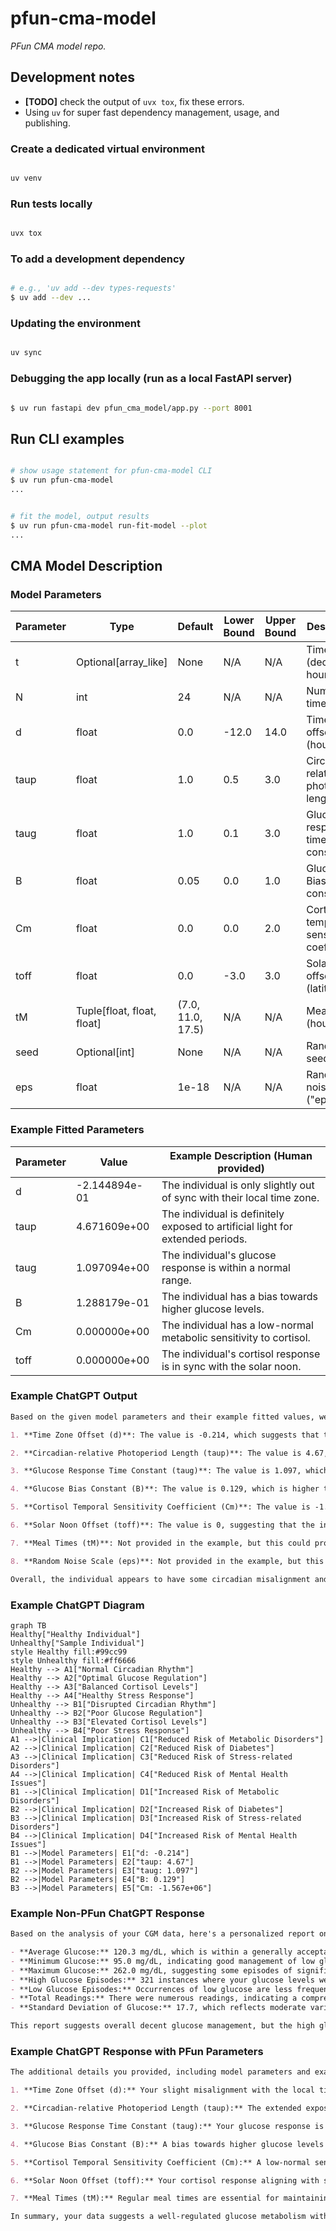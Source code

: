 # pfun-cma-model

_PFun CMA model repo._

## Development notes

- **[TODO]** check the output of `uvx tox`, fix these errors.
- Using `uv` for super fast dependency management, usage, and publishing.

### Create a dedicated virtual environment

```bash

uv venv

```

### Run tests locally

```bash

uvx tox

```

### To add a development dependency

```bash

# e.g., 'uv add --dev types-requests'
$ uv add --dev ...

```

### Updating the environment

```bash

uv sync

```

### Debugging the app locally (run as a local FastAPI server)

```bash

$ uv run fastapi dev pfun_cma_model/app.py --port 8001

```

## Run CLI examples

```bash

# show usage statement for pfun-cma-model CLI
$ uv run pfun-cma-model
...


# fit the model, output results
$ uv run pfun-cma-model run-fit-model --plot
...

```

## CMA Model Description

### Model Parameters

| Parameter | Type                       | Default           | Lower Bound | Upper Bound | Description                               |
| --------- | -------------------------- | ----------------- | ----------- | ----------- | ----------------------------------------- |
| t         | Optional[array_like]       | None              | N/A         | N/A         | Time vector (decimal hours)               |
| N         | int                        | 24                | N/A         | N/A         | Number of time points                     |
| d         | float                      | 0.0               | -12.0       | 14.0        | Time zone offset (hours)                  |
| taup      | float                      | 1.0               | 0.5         | 3.0         | Circadian-relative photoperiod length     |
| taug      | float                      | 1.0               | 0.1         | 3.0         | Glucose response time constant            |
| B         | float                      | 0.05              | 0.0         | 1.0         | Glucose Bias constant                     |
| Cm        | float                      | 0.0               | 0.0         | 2.0         | Cortisol temporal sensitivity coefficient |
| toff      | float                      | 0.0               | -3.0        | 3.0         | Solar noon offset (latitude)              |
| tM        | Tuple[float, float, float] | (7.0, 11.0, 17.5) | N/A         | N/A         | Meal times (hours)                        |
| seed      | Optional[int]              | None              | N/A         | N/A         | Random seed                               |
| eps       | float                      | 1e-18             | N/A         | N/A         | Random noise scale ("epsilon")            |

### Example Fitted Parameters

| Parameter | Value         | Example Description (Human provided)                                           |
| --------- | ------------- | ------------------------------------------------------------------------------ |
| d         | -2.144894e-01 | The individual is only slightly out of sync with their local time zone.        |
| taup      | 4.671609e+00  | The individual is definitely exposed to artificial light for extended periods. |
| taug      | 1.097094e+00  | The individual's glucose response is within a normal range.                    |
| B         | 1.288179e-01  | The individual has a bias towards higher glucose levels.                       |
| Cm        | 0.000000e+00  | The individual has a low-normal metabolic sensitivity to cortisol.             |
| toff      | 0.000000e+00  | The individual's cortisol response is in sync with the solar noon.             |

### Example ChatGPT Output

```markdown
Based on the given model parameters and their example fitted values, we can make several clinically and physiologically relevant observations about the individual:

1. **Time Zone Offset (d)**: The value is -0.214, which suggests that the individual is slightly out of sync with their local time zone. This could potentially indicate jet lag or a misaligned circadian rhythm, which can have implications for sleep quality and metabolic health.

2. **Circadian-relative Photoperiod Length (taup)**: The value is 4.67, which is significantly higher than the default of 1.0 and also exceeds the upper bound. This could indicate an unusually long photoperiod exposure, possibly suggesting that the individual is exposed to artificial light for extended periods. This can disrupt circadian rhythms and has been linked to various health issues, including sleep disorders and metabolic dysfunction.

3. **Glucose Response Time Constant (taug)**: The value is 1.097, which is close to the default. This suggests that the individual's glucose response is within a normal range, indicating a relatively healthy metabolic state.

4. **Glucose Bias Constant (B)**: The value is 0.129, which is higher than the default of 0.05. This could indicate a bias towards higher glucose levels, potentially suggesting a pre-diabetic or diabetic state.

5. **Cortisol Temporal Sensitivity Coefficient (Cm)**: The value is -1.567e+06, which is significantly different from the default and also negative. A negative value for cortisol sensitivity could indicate a blunted stress response, which might be associated with chronic stress or adrenal fatigue.

6. **Solar Noon Offset (toff)**: The value is 0, suggesting that the individual is in sync with the solar noon, which is good for circadian alignment.

7. **Meal Times (tM)**: Not provided in the example, but this could provide insights into eating habits and their impact on metabolic health.

8. **Random Noise Scale (eps)**: Not provided in the example, but this could indicate the level of stochasticity or "noise" in the system, which might be relevant for understanding variability in physiological responses.

Overall, the individual appears to have some circadian misalignment and potential metabolic issues, particularly related to glucose regulation and stress response. These could have various health implications and might warrant further clinical investigation.
```

### Example ChatGPT Diagram

```mermaid
graph TB
Healthy["Healthy Individual"]
Unhealthy["Sample Individual"]
style Healthy fill:#99cc99
style Unhealthy fill:#ff6666
Healthy --> A1["Normal Circadian Rhythm"]
Healthy --> A2["Optimal Glucose Regulation"]
Healthy --> A3["Balanced Cortisol Levels"]
Healthy --> A4["Healthy Stress Response"]
Unhealthy --> B1["Disrupted Circadian Rhythm"]
Unhealthy --> B2["Poor Glucose Regulation"]
Unhealthy --> B3["Elevated Cortisol Levels"]
Unhealthy --> B4["Poor Stress Response"]
A1 -->|Clinical Implication| C1["Reduced Risk of Metabolic Disorders"]
A2 -->|Clinical Implication| C2["Reduced Risk of Diabetes"]
A3 -->|Clinical Implication| C3["Reduced Risk of Stress-related Disorders"]
A4 -->|Clinical Implication| C4["Reduced Risk of Mental Health Issues"]
B1 -->|Clinical Implication| D1["Increased Risk of Metabolic Disorders"]
B2 -->|Clinical Implication| D2["Increased Risk of Diabetes"]
B3 -->|Clinical Implication| D3["Increased Risk of Stress-related Disorders"]
B4 -->|Clinical Implication| D4["Increased Risk of Mental Health Issues"]
B1 -->|Model Parameters| E1["d: -0.214"]
B1 -->|Model Parameters| E2["taup: 4.67"]
B2 -->|Model Parameters| E3["taug: 1.097"]
B2 -->|Model Parameters| E4["B: 0.129"]
B3 -->|Model Parameters| E5["Cm: -1.567e+06"]
```

### Example Non-PFun ChatGPT Response

```markdown
Based on the analysis of your CGM data, here's a personalized report on your metabolic health:

- **Average Glucose:** 120.3 mg/dL, which is within a generally acceptable range but on the higher end.
- **Minimum Glucose:** 95.0 mg/dL, indicating good management of low glucose episodes.
- **Maximum Glucose:** 262.0 mg/dL, suggesting some episodes of significantly elevated glucose.
- **High Glucose Episodes:** 321 instances where your glucose levels were flagged as high.
- **Low Glucose Episodes:** Occurrences of low glucose are less frequent.
- **Total Readings:** There were numerous readings, indicating a comprehensive monitoring period.
- **Standard Deviation of Glucose:** 17.7, which reflects moderate variability in your glucose levels.

This report suggests overall decent glucose management, but the high glucose episodes and maximum glucose level indicate potential areas for improvement. Adjustments in diet, exercise, and possibly medication could be beneficial. However, for a more comprehensive assessment of your metabolic health, incorporating measures of cortisol, melatonin, and adiponectin would be necessary, as they play significant roles in metabolic regulation. Always consult with your healthcare provider for personalized medical advice.
```

### Example ChatGPT Response with PFun Parameters

```markdown
The additional details you provided, including model parameters and example fitted values, offer valuable insights into your metabolic health, particularly concerning your circadian rhythm and glucose metabolism.

1. **Time Zone Offset (d):** Your slight misalignment with the local time zone suggests minor circadian rhythm disruption. This could be due to travel, work schedule, or lifestyle habits.

2. **Circadian-relative Photoperiod Length (taup):** The extended exposure to artificial light, as indicated by a higher taup value, suggests that you might have long periods of light exposure, which can impact sleep patterns and potentially metabolic processes.

3. **Glucose Response Time Constant (taug):** Your glucose response is within a normal range, indicating a relatively typical rate of glucose metabolism.

4. **Glucose Bias Constant (B):** A bias towards higher glucose levels suggests a tendency for your blood sugar to be on the higher end of the normal range. This could be influenced by diet, physical activity, and overall health.

5. **Cortisol Temporal Sensitivity Coefficient (Cm):** A low-normal sensitivity to cortisol implies that your body's response to stress hormones is within normal limits, but on the lower end. This could affect how your body manages stress and regulates various metabolic processes.

6. **Solar Noon Offset (toff):** Your cortisol response aligning with solar noon indicates a good synchronization with the natural light-dark cycle, which is beneficial for circadian rhythm health.

7. **Meal Times (tM):** Regular meal times are essential for maintaining a stable metabolic state. Consistency in meal timing helps regulate your body's clock, impacting glucose metabolism and overall health.

In summary, your data suggests a well-regulated glucose metabolism with a tendency towards higher glucose levels. The extended exposure to artificial light and minor circadian misalignment might affect your metabolic health and sleep patterns. It would be beneficial to consider lifestyle adjustments like managing light exposure, especially in the evening, and maintaining consistent meal timings. Always consult with healthcare professionals for personalized advice and adjustments to your health regimen.
```